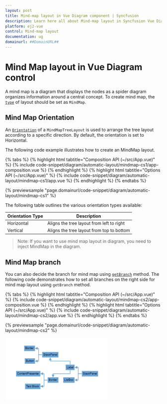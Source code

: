 ```yaml
---
layout: post
title: Mind-map layout in Vue Diagram component | Syncfusion
description: Learn here all about Mind-map layout in Syncfusion Vue Diagram component of Syncfusion Essential JS 2 and more.
platform: ej2-vue
control: Mind-map layout 
documentation: ug
domainurl: ##DomainURL##
---
```


# Mind Map layout in Vue Diagram control

A mind map is a diagram that displays the nodes as a spider diagram organizes information around a central concept. To create mind map, the [`type`](https://ej2.syncfusion.com/vue/documentation/api/diagram/layout/#type) of layout should be set as `MindMap`.


## Mind Map Orientation

An [`Orientation`](https://ej2.syncfusion.com/vue/documentation/api/diagram/layoutModel/#orientation) of a `MindMapTreeLayout` is used to arrange the tree layout according to a specific direction. By default, the orientation is set to Horizontal. 

The following code example illustrates how to create an MindMap layout.


{% tabs %}
{% highlight html tabtitle="Composition API (~/src/App.vue)" %}
{% include code-snippet/diagram/automatic-layout/mindmap-cs1/app-composition.vue %}
{% endhighlight %}
{% highlight html tabtitle="Options API (~/src/App.vue)" %}
{% include code-snippet/diagram/automatic-layout/mindmap-cs1/app.vue %}
{% endhighlight %}
{% endtabs %}
        
{% previewsample "page.domainurl/code-snippet/diagram/automatic-layout/mindmap-cs1" %}


The following table outlines the various orientation types available:

|Orientation Type |Description|
| -------- | ----------- |
|Horizontal|Aligns the tree layout from left to right|
|Vertical|Aligns the tree layout from top to bottom|

>Note: If you want to use mind map layout in diagram, you need to inject MindMap in the diagram.


## Mind Map branch

You can also decide the branch for mind map using [`getBranch`](https://ej2.syncfusion.com/vue/documentation/api/diagram/layoutModel/#getbranch) method. The following code demonstrates how to set all branches on the right side for mind map layout using `getBranch` method.

{% tabs %}
{% highlight html tabtitle="Composition API (~/src/App.vue)" %}
{% include code-snippet/diagram/automatic-layout/mindmap-cs2/app-composition.vue %}
{% endhighlight %}
{% highlight html tabtitle="Options API (~/src/App.vue)" %}
{% include code-snippet/diagram/automatic-layout/mindmap-cs2/app.vue %}
{% endhighlight %}
{% endtabs %}
        
{% previewsample "page.domainurl/code-snippet/diagram/automatic-layout/mindmap-cs2" %}

![Mind map layout](images/mindmap.png)